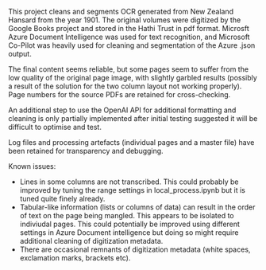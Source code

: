 This project cleans and segments OCR generated from New Zealand Hansard from the year 1901. The original volumes were digitized by the Google Books project and stored in the Hathi Trust in pdf format. Microsft Azure Document Intelligence was used for text recognition, and Microsoft Co-Pilot was heavily used for cleaning and segmentation of the Azure .json output.

The final content seems reliable, but some pages seem to suffer from the low quality of the original page image, with slightly garbled results (possibly a result of the solution for the two column layout not working properly). Page numbers for the source PDFs are retained for cross-checking.

An additional step to use the OpenAI API for additional formatting and cleaning is only partially implemented after initial testing suggested it will be difficult to optimise and test.

Log files and processing artefacts (individual pages and a master file) have been retained for transparency and debugging.

Known issues:
- Lines in some columns are not transcribed. This could probably be improved by tuning the range settings in local_process.ipynb but it is tuned quite finely already.
- Tabular-like information (lists or columns of data) can result in the order of text on the page being mangled. This appears to be isolated to indiviudal pages. This could potentially be improved using different settings in Azure Document intelligence but doing so might require additional cleaning of digitization metadata.
- There are occasional remnants of digitization metadata (white spaces, exclamation marks, brackets etc). 